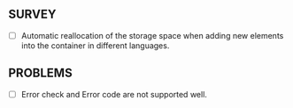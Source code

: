 ## SURVEY

- [ ] Automatic reallocation of the storage space when adding new elements into the container in different languages. 

## PROBLEMS

- [ ] Error check and Error code are not supported well.

